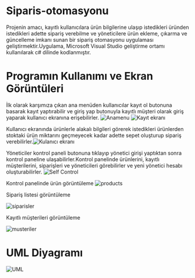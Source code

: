 # Siparis-otomasyonu
Projenin amacı, kayıtlı kullanıcılara ürün bilgilerine ulaşıp istedikleri üründen istedikleri adette sipariş verebilme ve yöneticilere ürün ekleme, çıkarma ve güncelleme imkanı sunan bir sipariş otomasyonu uygulaması geliştirmektir.Uygulama, Microsoft Visual Studio geliştirme ortamı kullanılarak c# dilinde kodlanmıştır.

# Programın Kullanımı ve Ekran Görüntüleri
İlk olarak karşımıza çıkan ana menüden kullanıcılar kayıt ol butonuna basarak kayıt yaptırabilir ve giriş yap butonuyla kayıtlı müşteri olarak giriş yaparak kullanıcı ekranına erişebilirler.
![Anamenu](https://user-images.githubusercontent.com/80519936/186183420-d1d5c52b-a5ac-4b98-85ae-b5d5a4fcaeae.png)
![Kayıt ekranı](https://user-images.githubusercontent.com/80519936/186183555-2aeb5b00-b6fc-4b0c-836d-11a7fc99e294.png)

Kullanıcı ekranında ürünlerle alakalı bilgileri görerek istedikleri ürünlerden stoktaki ürün miktarını geçmeyecek kadar adette sepet oluşturup sipariş verebilirler.![Kulanıcı ekranı](https://user-images.githubusercontent.com/80519936/186183736-d416d533-1b65-40ca-984a-5d677fc2a09e.png)

Yöneticiler kontrol paneli butonuna tıklayıp yönetici girişi yaptıktan sonra kontrol paneline ulaşabilirler.Kontrol panelinde ürünlerini, kayıtlı müşterilerini, siparişleri ve yöneticileri görebilirler ve yeni yönetici hesabı oluşturabilirler.
![Self Control](https://user-images.githubusercontent.com/80519936/186183933-92ea013e-e2d8-4fce-96fb-a83ff154e693.png)



Kontrol panelinde ürün görüntüleme
![products](https://user-images.githubusercontent.com/80519936/187436689-e4ade651-8b38-4131-9799-d13dae1af1e4.png)



Sipariş listesi görüntüleme

![siparisler](https://user-images.githubusercontent.com/80519936/187436899-9418ec43-61d9-4b7c-a3b8-5a52a79cf8a8.png)



Kayıtlı müşterileri görüntüleme

![musteriler](https://user-images.githubusercontent.com/80519936/187436948-f9419bfb-bd15-443e-9048-63dc1cab2afb.png)

# UML Diyagramı
![UML](https://user-images.githubusercontent.com/80519936/186184256-799dd90d-c9a9-42bd-957e-5f4b705e72ba.png)
